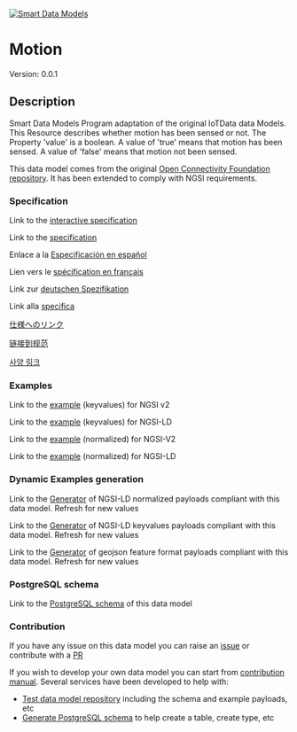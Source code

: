 [![Smart Data Models](https://smartdatamodels.org/wp-content/uploads/2022/01/SmartDataModels_logo.png "Logo")](https://smartdatamodels.org)
# Motion
Version: 0.0.1

## Description 

Smart Data Models Program adaptation of the original IoTData data Models. This Resource describes whether motion has been sensed or not. The Property 'value' is a boolean. A value of 'true' means that motion has been sensed. A value of 'false' means that motion not been sensed. 

This data model comes from the original [Open Connectivity Foundation repository](https://github.com/openconnectivityfoundation/IoTDataModels). It has been extended to comply with NGSI requirements.
### Specification

Link to the [interactive specification](https://swagger.lab.fiware.org/?url=https://smart-data-models.github.io/dataModel.OCF/Motion/swagger.yaml)

Link to the [specification](https://github.com/smart-data-models/dataModel.OCF/blob/master/Motion/doc/spec.md)

Enlace a la [Especificación en español](https://github.com/smart-data-models/dataModel.OCF/blob/master/Motion/doc/spec_ES.md)

Lien vers le [spécification en français](https://github.com/smart-data-models/dataModel.OCF/blob/master/Motion/doc/spec_FR.md)

Link zur [deutschen Spezifikation](https://github.com/smart-data-models/dataModel.OCF/blob/master/Motion/doc/spec_DE.md)

Link alla [specifica](https://github.com/smart-data-models/dataModel.OCF/blob/master/Motion/doc/spec_IT.md)

[仕様へのリンク](https://github.com/smart-data-models/dataModel.OCF/blob/master/Motion/doc/spec_JA.md)

[链接到规范](https://github.com/smart-data-models/dataModel.OCF/blob/master/Motion/doc/spec_ZH.md)

[사양 링크](https://github.com/smart-data-models/dataModel.OCF/blob/master/Motion/doc/spec_KO.md)
### Examples

Link to the [example](https://smart-data-models.github.io/dataModel.OCF/Motion/examples/example.json) (keyvalues) for NGSI v2

Link to the [example](https://smart-data-models.github.io/dataModel.OCF/Motion/examples/example.jsonld) (keyvalues) for NGSI-LD

Link to the [example](https://smart-data-models.github.io/dataModel.OCF/Motion/examples/example-normalized.json) (normalized) for NGSI-V2

Link to the [example](https://smart-data-models.github.io/dataModel.OCF/Motion/examples/example-normalized.jsonld) (normalized) for NGSI-LD
### Dynamic Examples generation

Link to the [Generator](https://smartdatamodels.org/extra/ngsi-ld_generator.php?schemaUrl=https://raw.githubusercontent.com/smart-data-models/dataModel.OCF/master/Motion/schema.json&email=info@smartdatamodels.org) of NGSI-LD normalized payloads compliant with this data model. Refresh for new values

Link to the [Generator](https://smartdatamodels.org/extra/ngsi-ld_generator_keyvalues.php?schemaUrl=https://raw.githubusercontent.com/smart-data-models/dataModel.OCF/master/Motion/schema.json&email=info@smartdatamodels.org) of NGSI-LD keyvalues payloads compliant with this data model. Refresh for new values

Link to the [Generator](https://smartdatamodels.org/extra/geojson_features_generator.php?schemaUrl=https://raw.githubusercontent.com/smart-data-models/dataModel.OCF/master/Motion/schema.json&email=info@smartdatamodels.org) of geojson feature format payloads compliant with this data model. Refresh for new values
### PostgreSQL schema

Link to the [PostgreSQL schema](https://github.com/smart-data-models/dataModel.OCF/blob/master/Motion/schema.sql) of this data model
### Contribution

 If you have any issue on this data model you can raise an [issue](https://github.com/smart-data-models/dataModel.OCF/issues)  or contribute with a [PR](https://github.com/smart-data-models/dataModel.OCF/pulls)

 If you wish to develop your own data model you can start from [contribution manual](https://bit.ly/contribution_manual). Several services have been developed to help with: 
 - [Test data model repository](https://smartdatamodels.org/index.php/data-models-contribution-api/) including the schema and example payloads, etc
 - [Generate PostgreSQL schema](https://smartdatamodels.org/index.php/sql-service/) to help create a table, create type, etc